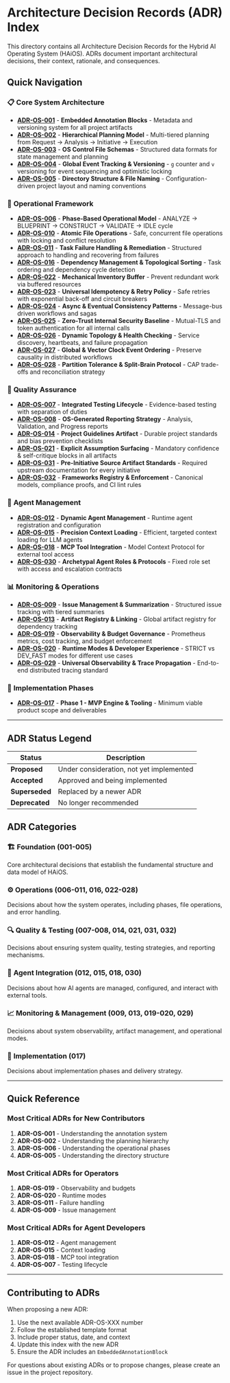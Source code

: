# Architecture Decision Records (ADR) Index

This directory contains all Architecture Decision Records for the Hybrid AI Operating System (HAiOS). ADRs document important architectural decisions, their context, rationale, and consequences.

## Quick Navigation

### 📋 **Core System Architecture**
- [**ADR-OS-001**](ADR-OS-001.md) - **Embedded Annotation Blocks** - Metadata and versioning system for all project artifacts
- [**ADR-OS-002**](ADR-OS-002.md) - **Hierarchical Planning Model** - Multi-tiered planning from Request → Analysis → Initiative → Execution
- [**ADR-OS-003**](ADR-OS-003.md) - **OS Control File Schemas** - Structured data formats for state management and planning
- [**ADR-OS-004**](ADR-OS-004.md) - **Global Event Tracking & Versioning** - `g` counter and `v` versioning for event sequencing and optimistic locking
- [**ADR-OS-005**](ADR-OS-005.md) - **Directory Structure & File Naming** - Configuration-driven project layout and naming conventions

### 🔄 **Operational Framework**
- [**ADR-OS-006**](ADR-OS-006.md) - **Phase-Based Operational Model** - ANALYZE → BLUEPRINT → CONSTRUCT → VALIDATE → IDLE cycle
- [**ADR-OS-010**](ADR-OS-010.md) - **Atomic File Operations** - Safe, concurrent file operations with locking and conflict resolution
- [**ADR-OS-011**](ADR-OS-011.md) - **Task Failure Handling & Remediation** - Structured approach to handling and recovering from failures
- [**ADR-OS-016**](ADR-OS-016.md) - **Dependency Management & Topological Sorting** - Task ordering and dependency cycle detection
- [**ADR-OS-022**](ADR-OS-022.md) - **Mechanical Inventory Buffer** - Prevent redundant work via buffered resources
- [**ADR-OS-023**](ADR-OS-023.md) - **Universal Idempotency & Retry Policy** - Safe retries with exponential back-off and circuit breakers
- [**ADR-OS-024**](ADR-OS-024.md) - **Async & Eventual Consistency Patterns** - Message-bus driven workflows and sagas
- [**ADR-OS-025**](ADR-OS-025.md) - **Zero-Trust Internal Security Baseline** - Mutual-TLS and token authentication for all internal calls
- [**ADR-OS-026**](ADR-OS-026.md) - **Dynamic Topology & Health Checking** - Service discovery, heartbeats, and failure propagation
- [**ADR-OS-027**](ADR-OS-027.md) - **Global & Vector Clock Event Ordering** - Preserve causality in distributed workflows
- [**ADR-OS-028**](ADR-OS-028.md) - **Partition Tolerance & Split-Brain Protocol** - CAP trade-offs and reconciliation strategy

### 🧪 **Quality Assurance**
- [**ADR-OS-007**](ADR-OS-007.md) - **Integrated Testing Lifecycle** - Evidence-based testing with separation of duties
- [**ADR-OS-008**](ADR-OS-008.md) - **OS-Generated Reporting Strategy** - Analysis, Validation, and Progress reports
- [**ADR-OS-014**](ADR-OS-014.md) - **Project Guidelines Artifact** - Durable project standards and bias prevention checklists
- [**ADR-OS-021**](ADR-OS-021.md) - **Explicit Assumption Surfacing** - Mandatory confidence & self-critique blocks in all artifacts
- [**ADR-OS-031**](ADR-OS-031.md) - **Pre-Initiative Source Artifact Standards** - Required upstream documentation for every initiative
- [**ADR-OS-032**](ADR-OS-032.md) - **Frameworks Registry & Enforcement** - Canonical models, compliance proofs, and CI lint rules

### 🤖 **Agent Management**
- [**ADR-OS-012**](ADR-OS-012.md) - **Dynamic Agent Management** - Runtime agent registration and configuration
- [**ADR-OS-015**](ADR-OS-015.md) - **Precision Context Loading** - Efficient, targeted context loading for LLM agents
- [**ADR-OS-018**](ADR-OS-018.md) - **MCP Tool Integration** - Model Context Protocol for external tool access
- [**ADR-OS-030**](ADR-OS-030.md) - **Archetypal Agent Roles & Protocols** - Fixed role set with access and escalation contracts

### 📊 **Monitoring & Operations**
- [**ADR-OS-009**](ADR-OS-009.md) - **Issue Management & Summarization** - Structured issue tracking with tiered summaries
- [**ADR-OS-013**](ADR-OS-013.md) - **Artifact Registry & Linking** - Global artifact registry for dependency tracking
- [**ADR-OS-019**](ADR-OS-019.md) - **Observability & Budget Governance** - Prometheus metrics, cost tracking, and budget enforcement
- [**ADR-OS-020**](ADR-OS-020.md) - **Runtime Modes & Developer Experience** - STRICT vs DEV_FAST modes for different use cases
- [**ADR-OS-029**](ADR-OS-029.md) - **Universal Observability & Trace Propagation** - End-to-end distributed tracing standard

### 🚀 **Implementation Phases**
- [**ADR-OS-017**](ADR-OS-017.md) - **Phase 1 - MVP Engine & Tooling** - Minimum viable product scope and deliverables

---

## ADR Status Legend

| Status | Description |
|--------|-------------|
| **Proposed** | Under consideration, not yet implemented |
| **Accepted** | Approved and being implemented |
| **Superseded** | Replaced by a newer ADR |
| **Deprecated** | No longer recommended |

## ADR Categories

### 🏗️ **Foundation (001-005)**
Core architectural decisions that establish the fundamental structure and data model of HAiOS.

### ⚙️ **Operations (006-011, 016, 022-028)**
Decisions about how the system operates, including phases, file operations, and error handling.

### 🔍 **Quality & Testing (007-008, 014, 021, 031, 032)**
Decisions about ensuring system quality, testing strategies, and reporting mechanisms.

### 🤖 **Agent Integration (012, 015, 018, 030)**
Decisions about how AI agents are managed, configured, and interact with external tools.

### 📈 **Monitoring & Management (009, 013, 019-020, 029)**
Decisions about system observability, artifact management, and operational modes.

### 🎯 **Implementation (017)**
Decisions about implementation phases and delivery strategy.

---

## Quick Reference

### Most Critical ADRs for New Contributors
1. **ADR-OS-001** - Understanding the annotation system
2. **ADR-OS-002** - Understanding the planning hierarchy  
3. **ADR-OS-006** - Understanding the operational phases
4. **ADR-OS-005** - Understanding the directory structure

### Most Critical ADRs for Operators
1. **ADR-OS-019** - Observability and budgets
2. **ADR-OS-020** - Runtime modes
3. **ADR-OS-011** - Failure handling
4. **ADR-OS-009** - Issue management

### Most Critical ADRs for Agent Developers
1. **ADR-OS-012** - Agent management
2. **ADR-OS-015** - Context loading
3. **ADR-OS-018** - MCP tool integration
4. **ADR-OS-007** - Testing lifecycle

---

## Contributing to ADRs

When proposing a new ADR:
1. Use the next available ADR-OS-XXX number
2. Follow the established template format
3. Include proper status, date, and context
4. Update this index with the new ADR
5. Ensure the ADR includes an `EmbeddedAnnotationBlock`

For questions about existing ADRs or to propose changes, please create an issue in the project repository. 